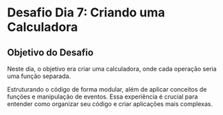# Desafio Dia 7: Criando uma Calculadora

## Objetivo do Desafio

Neste dia, o objetivo era criar uma calculadora, onde cada operação seria uma função separada.

Estruturando o código de forma modular, além de aplicar conceitos de funções e manipulação de eventos. Essa experiência é crucial para entender como organizar seu código e criar aplicações mais complexas.
